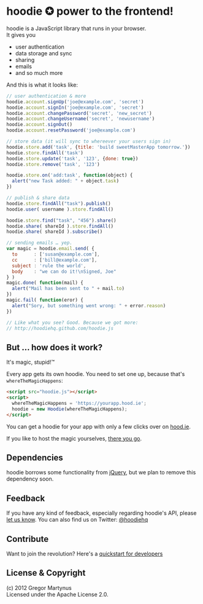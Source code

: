 hoodie ✪ power to the frontend!
===============================

hoodie is a JavaScript library that runs in your browser.  
It gives you

* user authentication
* data storage and sync
* sharing
* emails
* and so much more

And this is what it looks like:

```javascript
// user authentication & more
hoodie.account.signUp('joe@example.com', 'secret')
hoodie.account.signIn('joe@example.com', 'secret')
hoodie.account.changePassword('secret', 'new_secret')
hoodie.account.changeUsername('secret', 'newusername')
hoodie.account.signOut()
hoodie.account.resetPassword('joe@example.com')

// store data (it will sync to whereever your users sign in)
hoodie.store.add('task', {title: 'build sweetMasterApp tomorrow.'})
hoodie.store.findAll('task')
hoodie.store.update('task', '123', {done: true})
hoodie.store.remove('task', '123')

hoodie.store.on('add:task', function(object) {
  alert("new Task added: " + object.task)
})

// publish & share data
hoodie.store.findAll("task").publish()
hoodie.user( username ).store.findAll()

hoodie.store.find("task", "456").share()
hoodie.share( shareId ).store.findAll()
hoodie.share( shareId ).subscribe()

// sending emails … yep.
var magic = hoodie.email.send( {
  to      : ['susan@example.com'],
  cc      : ['bill@example.com'],
  subject : 'rule the world',
  body    : "we can do it!\nSigned, Joe"
} )
magic.done( function(mail) { 
  alert("Mail has been sent to " + mail.to)
})
magic.fail( function(eror) { 
  alert("Sory, but something went wrong: " + error.reason)
})

// Like what you see? Good. Because we got more:
// http://hoodiehq.github.com/hoodie.js
```


But … how does it work?
-----------------------

It's magic, stupid!™ 

Every app gets its own hoodie. You need to set one up, because that's `whereTheMagicHappens`:

```html
<script src="hoodie.js"></script>
<script>
  whereTheMagicHappens = 'https://yourapp.hood.ie';
  hoodie = new Hoodie(whereTheMagicHappens);
</script>
```

You can get a hoodie for your app with only a few clicks over on [hood.ie](http://hood.ie).

If you like to host the magic yourselves, [there you go](https://github.com/hoodiehq/hoodie-app).


Dependencies
------------

hoodie borrows some functionality from [jQuery](http://jquery.com), but we plan to remove this dependency soon.


Feedback
--------

If you have any kind of feedback, especially regarding hoodie's API, please [let us know](https://github.com/hoodiehq/hoodie.js/issues). You can also find us on Twitter: [@hoodiehq](https://twitter.com/hoodiehq)


Contribute
----------

Want to join the revolution? Here's a [quickstart for developers](https://github.com/hoodiehq/hoodie.js/blob/master/quickstart_for_developers.md)


License & Copyright
-------------------

(c) 2012 Gregor Martynus  
Licensed under the Apache License 2.0.